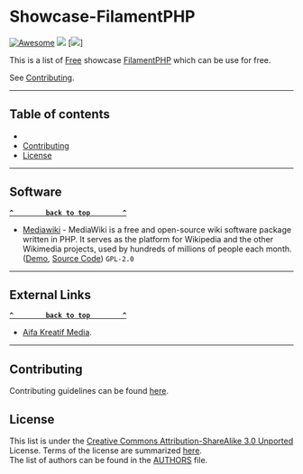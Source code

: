 # Showcase-FilamentPHP

[![Awesome](_static/showcase.png)](https://github.com/sirajunnasihin/filamentphp-showcase) [![](https://github.com/sirajunnasihin/filamentphp-showcase/actions/workflows/check-dead-links.yml/badge.svg)](https://github.com/awesome-selfhosted/awesome-selfhosted-data/issues/1) [![](https://github.com/sirajunnasihin/filamentphp-showcase/actions/workflows/check-unmaintained-projects.yml/badge.svg)]

This is a list of [Free](https://en.wikipedia.org/wiki/Showcase) showcase [FilamentPHP](https://filamentphp.com) which can be use for free.

See [Contributing](#contributing).

--------------------

## Table of contents

- 
- [Contributing](#contributing)
- [License](#license)

--------------------

## Software

**[`^        back to top        ^`](#awesome-selfhosted)**

- [Mediawiki](https://www.mediawiki.org/wiki/MediaWiki) - MediaWiki is a free and open-source wiki software package written in PHP. It serves as the platform for Wikipedia and the other Wikimedia projects, used by hundreds of millions of people each month. ([Demo](https://en.wikipedia.org/wiki/Main_Page), [Source Code](https://phabricator.wikimedia.org/source/mediawiki/)) `GPL-2.0`

--------------------

## External Links

**[`^        back to top        ^`](#awesome-selfhosted)**

- [Aifa Kreatif Media](https://www.aifa-kreatif.biz.id).

--------------------

## Contributing

Contributing guidelines can be found [here](https://github.com/sirajunnasihin/filamentphp-showcase/blob/master/CONTRIBUTING.md).

## License

This list is under the [Creative Commons Attribution-ShareAlike 3.0 Unported](https://github.com/sirajunnasihin/filamentphp-showcase/blob/master/LICENSE) License.
Terms of the license are summarized [here](https://creativecommons.org/licenses/by-sa/3.0/).  
The list of authors can be found in the [AUTHORS](https://github.com/awesome-selfhosted/awesome-selfhosted-data/blob/master/AUTHORS) file.
